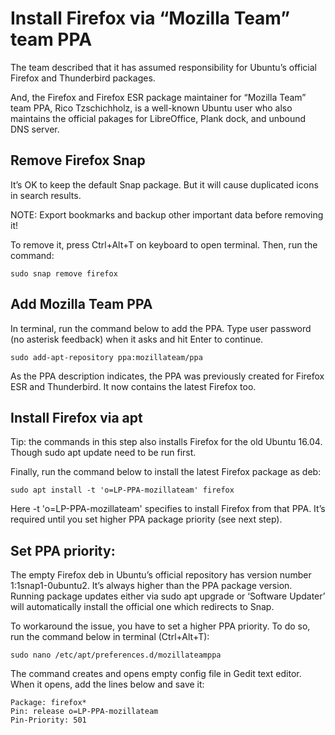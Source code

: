 # Install Firefox via “Mozilla Team” team PPA

The team described that it has assumed responsibility for Ubuntu’s official Firefox and Thunderbird packages.

And, the Firefox and Firefox ESR package maintainer for “Mozilla Team” team PPA, Rico Tzschichholz, is a well-known Ubuntu user who also maintains the official pakages for LibreOffice, Plank dock, and unbound DNS server.

## Remove Firefox Snap

It’s OK to keep the default Snap package. But it will cause duplicated icons in search results.

NOTE: Export bookmarks and backup other important data before removing it!

To remove it, press Ctrl+Alt+T on keyboard to open terminal. Then, run the command:

```
sudo snap remove firefox
```

## Add Mozilla Team PPA

In terminal, run the command below to add the PPA. Type user password (no asterisk feedback) when it asks and hit Enter to continue.

```
sudo add-apt-repository ppa:mozillateam/ppa
```

As the PPA description indicates, the PPA was previously created for Firefox ESR and Thunderbird. It now contains the latest Firefox too.

## Install Firefox via apt
Tip: the commands in this step also installs Firefox for the old Ubuntu 16.04. Though sudo apt update need to be run first.

Finally, run the command below to install the latest Firefox package as deb:

```
sudo apt install -t 'o=LP-PPA-mozillateam' firefox
```

Here -t 'o=LP-PPA-mozillateam' specifies to install Firefox from that PPA. It’s required until you set higher PPA package priority (see next step).


## Set PPA priority:

The empty Firefox deb in Ubuntu’s official repository has version number 1:1snap1-0ubuntu2. It’s always higher than the PPA package version. Running package updates either via sudo apt upgrade or ‘Software Updater’ will automatically install the official one which redirects to Snap.

To workaround the issue, you have to set a higher PPA priority. To do so, run the command below in terminal (Ctrl+Alt+T):

```
sudo nano /etc/apt/preferences.d/mozillateamppa
```

The command creates and opens empty config file in Gedit text editor. When it opens, add the lines below and save it:

```
Package: firefox*
Pin: release o=LP-PPA-mozillateam
Pin-Priority: 501
```
